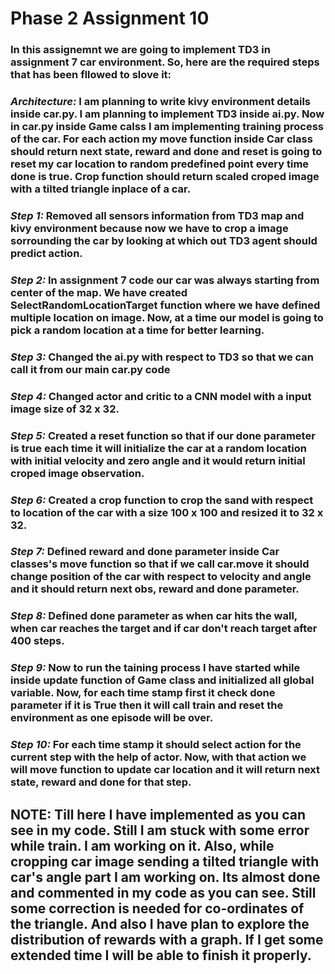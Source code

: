 # **Phase 2 Assignment 10**

### In this assignemnt we are going to implement TD3 in assignment 7 car environment. So, here are the required steps that has been fllowed to slove it:

### _**Architecture:**_ I am planning to write kivy environment details inside car.py. I am planning to implement TD3 inside ai.py. Now in car.py inside Game calss I am implementing training process of the car. For each action my move function inside Car class should return next state, reward and done and reset is going to reset my car location to random predefined point every time done is true. Crop function should return scaled croped image with a tilted triangle inplace of a car.

### _**Step 1:**_ Removed all sensors information from TD3 map and kivy environment because now we have to crop a image sorrounding the car by looking at which out TD3 agent should predict action.

### _**Step 2:**_ In assignment 7 code our car was always starting from center of the map. We have created SelectRandomLocationTarget function where we have defined multiple location on image. Now, at a time our model is going to pick a random location at a time for better learning.

### _**Step 3:**_ Changed the ai.py with respect to TD3 so that we can call it from our main car.py code

### _**Step 4:**_ Changed actor and critic to a CNN model with a input image size of 32 x 32.

### _**Step 5:**_ Created a reset function so that if our done parameter is true each time it will initialize the car at a random location with initial velocity and zero angle and it would return initial croped image observation.

### _**Step 6:**_ Created a crop function to crop the sand with respect to location of the car with a size 100 x 100 and resized it to 32 x 32.

### _**Step 7:**_ Defined reward and done parameter inside Car classes's move function so that if we call car.move it should change position of the car with respect to velocity and angle and it should return next obs, reward and done parameter.

### _**Step 8:**_ Defined done parameter as when car hits the wall, when car reaches the target and if car don't reach target after 400 steps.

### _**Step 9:**_  Now to run the taining process I have started while inside update function of Game class and initialized all global variable. Now, for each time stamp first it check done parameter if it is True then it will call train and reset the environment as one episode will be over.

### _**Step 10:**_ For each time stamp it should select action for the current step with the help of actor. Now, with that action we will move function to update car location and it will return next state, reward and done for that step.

## **NOTE:** Till here I have implemented as you can see in my code. Still I am stuck with some error while train. I am working on it. Also, while cropping car image sending a tilted triangle with car's angle part I am working on. Its almost done and commented in my code as you can see. Still some correction is needed for co-ordinates of the triangle. And also I have plan to explore the distribution of rewards with a graph. If I get some extended time I will be able to finish it properly.
